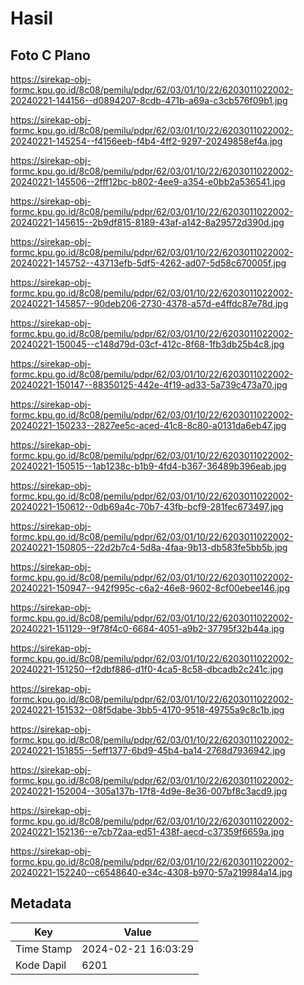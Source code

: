 # Hasil

## Foto C Plano

https://sirekap-obj-formc.kpu.go.id/8c08/pemilu/pdpr/62/03/01/10/22/6203011022002-20240221-144156--d0894207-8cdb-471b-a69a-c3cb576f09b1.jpg

https://sirekap-obj-formc.kpu.go.id/8c08/pemilu/pdpr/62/03/01/10/22/6203011022002-20240221-145254--f4156eeb-f4b4-4ff2-9297-20249858ef4a.jpg

https://sirekap-obj-formc.kpu.go.id/8c08/pemilu/pdpr/62/03/01/10/22/6203011022002-20240221-145506--2fff12bc-b802-4ee9-a354-e0bb2a536541.jpg

https://sirekap-obj-formc.kpu.go.id/8c08/pemilu/pdpr/62/03/01/10/22/6203011022002-20240221-145615--2b9df815-8189-43af-a142-8a29572d390d.jpg

https://sirekap-obj-formc.kpu.go.id/8c08/pemilu/pdpr/62/03/01/10/22/6203011022002-20240221-145752--43713efb-5df5-4262-ad07-5d58c670005f.jpg

https://sirekap-obj-formc.kpu.go.id/8c08/pemilu/pdpr/62/03/01/10/22/6203011022002-20240221-145857--90deb206-2730-4378-a57d-e4ffdc87e78d.jpg

https://sirekap-obj-formc.kpu.go.id/8c08/pemilu/pdpr/62/03/01/10/22/6203011022002-20240221-150045--c148d79d-03cf-412c-8f68-1fb3db25b4c8.jpg

https://sirekap-obj-formc.kpu.go.id/8c08/pemilu/pdpr/62/03/01/10/22/6203011022002-20240221-150147--88350125-442e-4f19-ad33-5a739c473a70.jpg

https://sirekap-obj-formc.kpu.go.id/8c08/pemilu/pdpr/62/03/01/10/22/6203011022002-20240221-150233--2827ee5c-aced-41c8-8c80-a0131da6eb47.jpg

https://sirekap-obj-formc.kpu.go.id/8c08/pemilu/pdpr/62/03/01/10/22/6203011022002-20240221-150515--1ab1238c-b1b9-4fd4-b367-36489b396eab.jpg

https://sirekap-obj-formc.kpu.go.id/8c08/pemilu/pdpr/62/03/01/10/22/6203011022002-20240221-150612--0db69a4c-70b7-43fb-bcf9-281fec673497.jpg

https://sirekap-obj-formc.kpu.go.id/8c08/pemilu/pdpr/62/03/01/10/22/6203011022002-20240221-150805--22d2b7c4-5d8a-4faa-9b13-db583fe5bb5b.jpg

https://sirekap-obj-formc.kpu.go.id/8c08/pemilu/pdpr/62/03/01/10/22/6203011022002-20240221-150947--942f995c-c6a2-46e8-9602-8cf00ebee146.jpg

https://sirekap-obj-formc.kpu.go.id/8c08/pemilu/pdpr/62/03/01/10/22/6203011022002-20240221-151129--9f78f4c0-6684-4051-a9b2-37795f32b44a.jpg

https://sirekap-obj-formc.kpu.go.id/8c08/pemilu/pdpr/62/03/01/10/22/6203011022002-20240221-151250--f2dbf886-d1f0-4ca5-8c58-dbcadb2c241c.jpg

https://sirekap-obj-formc.kpu.go.id/8c08/pemilu/pdpr/62/03/01/10/22/6203011022002-20240221-151532--08f5dabe-3bb5-4170-9518-49755a9c8c1b.jpg

https://sirekap-obj-formc.kpu.go.id/8c08/pemilu/pdpr/62/03/01/10/22/6203011022002-20240221-151855--5eff1377-6bd9-45b4-ba14-2768d7936942.jpg

https://sirekap-obj-formc.kpu.go.id/8c08/pemilu/pdpr/62/03/01/10/22/6203011022002-20240221-152004--305a137b-17f8-4d9e-8e36-007bf8c3acd9.jpg

https://sirekap-obj-formc.kpu.go.id/8c08/pemilu/pdpr/62/03/01/10/22/6203011022002-20240221-152136--e7cb72aa-ed51-438f-aecd-c37359f6659a.jpg

https://sirekap-obj-formc.kpu.go.id/8c08/pemilu/pdpr/62/03/01/10/22/6203011022002-20240221-152240--c6548640-e34c-4308-b970-57a219984a14.jpg


## Metadata

| Key        | Value               |
| ---------- | ------------------- |
| Time Stamp | 2024-02-21 16:03:29 |
| Kode Dapil | 6201                |



